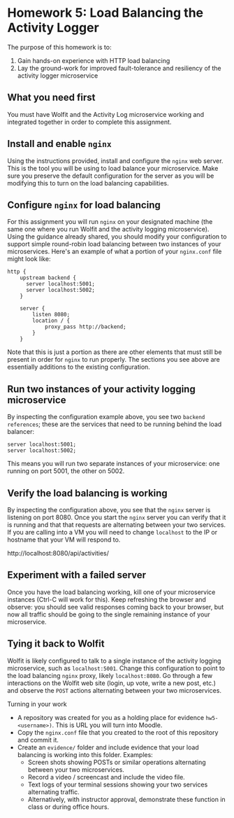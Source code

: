 # Homework 5: Load Balancing the Activity Logger

The purpose of this homework is to:

1. Gain hands-on experience with HTTP load balancing
2. Lay the ground-work for improved fault-tolerance and resiliency of the activity logger microservice

## What you need first

You must have Wolfit and the Activity Log microservice working and integrated together in order to complete this assignment.

## Install and enable ```nginx```

Using the instructions provided, install and configure the ```nginx``` web server. This is the tool you will be using to load balance your microservice. Make sure you preserve the default configuration for the server as you will be modifying this to turn on the load balancing capabilities.

## Configure ```nginx``` for load balancing
For this assignment you will run ```nginx``` on your designated machine (the same one where you run Wolfit and the activity logging microservice). Using the guidance already shared, you should modify your configuration to support simple round-robin load balancing between two instances of your microservices. Here's an example of what a portion of your ```nginx.conf``` file might look like:

```
http {
    upstream backend {
      server localhost:5001;
      server localhost:5002;
    }

    server {
        listen 8080;
        location / {
            proxy_pass http://backend;
        }
    }
```

Note that this is just a portion as there are other elements that must still be present in order for ```nginx``` to run properly. The sections you see above are essentially additions to the existing configuration.

## Run two instances of your activity logging microservice

By inspecting the configuration example above, you see two ```backend references```; these are the services that need to be running behind the load balancer:

```
server localhost:5001;
server localhost:5002;
```

This means you will run two separate instances of your microservice: one running on port 5001, the other on 5002.

## Verify the load balancing is working
By inspecting the configuration above, you see that the ```nginx``` server is listening on port 8080. Once you start the ```nginx``` server you can verify that it is running and that that requests are alternating between your two services. If you are calling into a VM you will need to change ```localhost``` to the IP or hostname that your VM will respond to.

http://localhost:8080/api/activities/

## Experiment with a failed server

Once you have the load balancing working, kill one of your microservice instances (Ctrl-C will work for this). Keep refreshing the browser and observe: you should see valid responses coming back to your browser, but now all traffic should be going to the single remaining instance of your microservice.

## Tying it back to Wolfit

Wolfit is likely configured to talk to a single instance of the activity logging microservice, such as ```localhost:5001```. Change this configuration to point to the load balancing ```nginx``` proxy, likely ```localhost:8080```. Go through a few interactions on the Wolfit web site (login, up vote, write a new post, etc.) and observe the ```POST``` actions alternating between your two microservices.

Turning in your work
* A repository was created for you as a holding place for evidence ```hw5-<username>)```. This is URL you will turn into Moodle.
* Copy the ```nginx.conf``` file that you created to the root of this repository and commit it.
* Create an ```evidence/``` folder and include evidence that your load balancing is working into this folder. Examples:
    * Screen shots showing POSTs or similar operations alternating between your two microservices.
    * Record a video / screencast and include the video file.
    * Text logs of your terminal sessions showing your two services alternating traffic.
    * Alternatively, with instructor approval, demonstrate these function in class or during office hours.